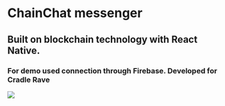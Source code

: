 <h1> ChainChat messenger</h1>
<h2> Built on blockchain technology with React Native.</h2> 
<h3> For demo used connection through Firebase. Developed for Cradle Rave </h3> 
<img src="https://pp.userapi.com/c841620/v841620337/65ce2/3CJtu_pWMMM.jpg"/>


